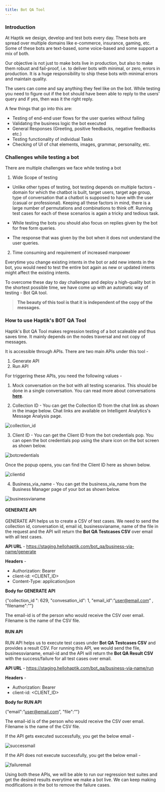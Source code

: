 ```yaml
---
title: Bot QA Tool
---
```


### Introduction

At Haptik we design, develop and test bots every day. These bots are spread over multiple domains like e-commerce, insurance, gaming, etc. Some of these bots are text-based, some voice-based and some support a mix of both.

Our objective is not just to make bots live in production, but also to make them robust and fail-proof, i.e. to deliver bots with minimal, or zero, errors in production. It is a huge responsibility to ship these bots with minimal errors and maintain quality.

The users can come and say anything they feel like on the bot. While testing you need to figure out if the bot should have been able to reply to the users’ query and if yes, then was it the right reply. 

A few things that go into this are:

- Testing of end-end user flows for the user queries without failing
- Validating the business logic the bot executed
- General Responses (Greeting, positive feedbacks, negative feedbacks etc.)
- Testing functionality of individual Tasks
- Checking of UI of chat elements, images, grammar, personality, etc.

### Challenges while testing a bot

There are multiple challenges we face while testing a bot

1. Wide Scope of testing
 
  - Unlike other types of testing, bot testing depends on multiple factors - domain for which the chatbot is built, target users, target age group, type of conversation that a chatbot is supposed to have with the user (casual or professional). Keeping all these factors in mind, there is a large number of permutations and combinations to think off. Running test cases for each of these scenarios is again a tricky and tedious task.
 
  - While testing the bots you should also focus on replies given by the bot for free form queries.
 
  - The response that was given by the bot when it does not understand the user queries. 
 
2. Time consuming and requirement of increased manpower

Everytime you change existing intents in the bot or add new intents in the bot, you would need to test the entire bot again as new or updated intents might affect the existing intents.

To overcome these day to day challenges and deploy a high-quality bot in the shortest possible time,  we have come up with an automatic way of testing - Bot QA tool.

> **The beauty of this tool is that it is independent of the copy of the messages.**

### How to use Haptik's BOT QA Tool

Haptik's Bot QA Tool makes regression testing of a bot scaleable and thus saves time. It mainly depends on the nodes traversal and not copy of messages. 

It is accessible through APIs. There are two main APIs under this tool -

1. Generate API
2. Run API

For triggering these APIs, you need the following values -

1. Mock conversation on the bot with all testing scenarios. This should be done in a single conversation. You can read more about conversations [**here**](https://docs.haptik.ai/bot-analytics/overview#conversations).

2. Collection ID - You can get the Collection ID from the chat link as shown in the image below. Chat links are available on Intelligent Analytics's Message Analysis page.

![collection_id](/assets/collection_id.png)

3. Client ID - You can get the Client ID from the bot credentials pop. You can open the bot credentials pop using the share icon on the bot screen as shown below.

![botcredentials](/assets/botcredentials.png)

Once the popup opens, you can find the Client ID here as shown below.

![clientid](/assets/clientid.png)

4. Business_via_name - You can get the business_via_name from the Business Manager page of your bot as shown below.

![businessvianame](/assets/businessvianame.png)

#### **GENERATE API**

GENERATE API helps us to create a CSV of test cases. We need to send the collection id, conversation id, email id, businessvianame, name of the file in the request and the API will return the **Bot QA Testcases CSV** over email with all test cases.

**API URL** - https://staging.hellohaptik.com/bot_qa/business-via-name/generate

**Headers** -

- Authorization: Bearer <TOKEN>
- client-id: <CLIENT_ID>
- Content-Type: application/json

**Body for GENERATE API**

{"collection_id ": 629, "convesation_id": 1, "email_id":”user@email.com” , "filename":”<filename>”}
 
The email-id is of the person who would receive the CSV over email. Filename is the name of the CSV file.

#### **RUN API**

RUN API helps us to execute test cases under **Bot QA Testcases CSV** and provides a result CSV. For running this API, we would send the file, businessvianame, email-id and the API will return the **Bot QA Result CSV** with the success/failure for all test cases over email.

**API URL** - https://staging.hellohaptik.com/bot_qa/business-via-name/run

**Headers** -

- Authorization: Bearer <TOKEN>
- client-id: <CLIENT_ID>

**Body for RUN API**

{"email":”user@email.com”, "file":”<filename>”}
 
The email-id is of the person who would receive the CSV over email. Filename is the name of the CSV file.

If the API gets executed successfully, you get the below email -

![successmail](/assets/successmail.png)

If the API does not execute successfully, you get the below email -

![failuremail](/assets/failuremail.png)

Using both these APIs, we will be able to run our regression test suites and get the desired results everytime we make a bot live. We can keep making modifications in the bot to remove the failure cases.

